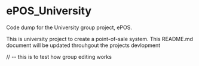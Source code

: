 # ePOS_University
Code dump for the University group project, ePOS.

This is university project to create a point-of-sale system. This README.md document will be updated throuhgout the projects devlopment

// -- this is to test how group editing works
